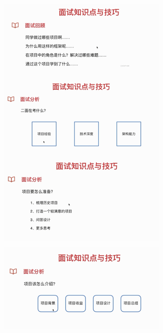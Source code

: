 ![](/assets/import56.png)![](/assets/import57.png)![](/assets/import58.png)

![](/assets/import59.png)

